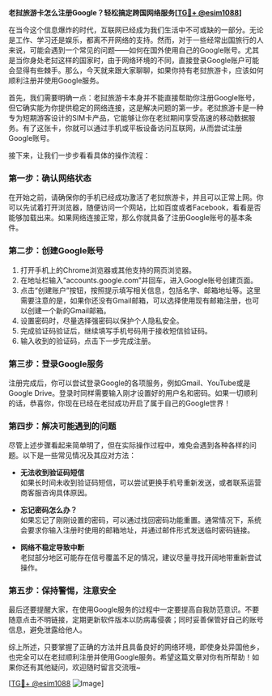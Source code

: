 **老挝旅游卡怎么注册Google？轻松搞定跨国网络服务[[TG💪+ @esim1088](https://t.me/s/esim1088)]**

在当今这个信息爆炸的时代，互联网已经成为我们生活中不可或缺的一部分。无论是工作、学习还是娱乐，都离不开网络的支持。然而，对于一些经常出国旅行的人来说，可能会遇到一个常见的问题——如何在国外使用自己的Google账号。尤其是当你身处老挝这样的国家时，由于网络环境的不同，直接登录Google账户可能会显得有些棘手。那么，今天就来跟大家聊聊，如果你持有老挝旅游卡，应该如何顺利注册并使用Google服务。

首先，我们需要明确一点：老挝旅游卡本身并不能直接帮助你注册Google账号，但它确实能为你提供稳定的网络连接，这是解决问题的第一步。老挝旅游卡是一种专为短期游客设计的SIM卡产品，它能够让你在老挝期间享受高速的移动数据服务。有了这张卡，你就可以通过手机或平板设备访问互联网，从而尝试注册Google账号。

接下来，让我们一步步看看具体的操作流程：

### **第一步：确认网络状态**
在开始之前，请确保你的手机已经成功激活了老挝旅游卡，并且可以正常上网。你可以先试着打开浏览器，随便访问一个网站，比如百度或者Facebook，看看是否能够加载出来。如果网络连接正常，那么你就具备了注册Google账号的基本条件。

### **第二步：创建Google账号**
1. 打开手机上的Chrome浏览器或其他支持的网页浏览器。
2. 在地址栏输入“accounts.google.com”并回车，进入Google账号创建页面。
3. 点击“创建账户”按钮，按照提示填写相关信息，包括名字、邮箱地址等。这里需要注意的是，如果你还没有Gmail邮箱，可以选择使用现有邮箱注册，也可以创建一个新的Gmail邮箱。
4. 设置密码时，尽量选择强密码以保护个人隐私安全。
5. 完成验证码验证后，继续填写手机号码用于接收短信验证码。
6. 输入收到的验证码，点击下一步完成注册。

### **第三步：登录Google服务**
注册完成后，你可以尝试登录Google的各项服务，例如Gmail、YouTube或是Google Drive。登录时同样需要输入刚才设置好的用户名和密码。如果一切顺利的话，恭喜你，你现在已经在老挝成功开启了属于自己的Google世界！

### **第四步：解决可能遇到的问题**
尽管上述步骤看起来简单明了，但在实际操作过程中，难免会遇到各种各样的问题。以下是一些常见情况及其应对方法：

- **无法收到验证码短信**  
  如果长时间未收到验证码短信，可以尝试更换手机号重新发送，或者联系运营商客服咨询具体原因。

- **忘记密码怎么办？**  
  如果忘记了刚刚设置的密码，可以通过找回密码功能重置。通常情况下，系统会要求你输入注册时使用的邮箱地址，并通过邮件形式发送临时密码链接。

- **网络不稳定导致中断**  
  老挝部分地区可能存在信号覆盖不足的情况，建议尽量寻找开阔地带重新尝试操作。

### **第五步：保持警惕，注意安全**
最后还要提醒大家，在使用Google服务的过程中一定要提高自我防范意识。不要随意点击不明链接，定期更新软件版本以防病毒侵袭；同时妥善保管好自己的账号信息，避免泄露给他人。

综上所述，只要掌握了正确的方法并且具备良好的网络环境，即使身处异国他乡，也完全可以在老挝顺利注册并使用Google服务。希望这篇文章对你有所帮助！如果你还有其他疑问，欢迎随时留言交流哦~

[[TG💪+ @esim1088](https://t.me/s/esim1088) ![Image](https://i.postimg.cc/4NQfJmqS/Snipaste-2025-05-13-00-14-12.png)]